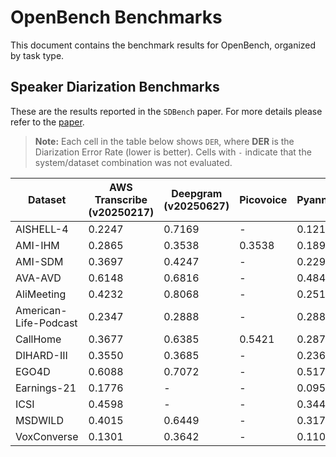 # OpenBench Benchmarks

This document contains the benchmark results for OpenBench, organized by task type.

## Speaker Diarization Benchmarks

These are the results reported in the `SDBench` paper. For more details please refer to the [paper](https://arxiv.org/abs/2507.16136).

> **Note:** Each cell in the table below shows `DER`, where **DER** is the Diarization Error Rate (lower is better). Cells with `-` indicate that the system/dataset combination was not evaluated.

| Dataset               |   AWS Transcribe (v20250217) | Deepgram (v20250627)  | Picovoice   |   Pyannote |   Pyannote-AI (v20250217) |   SpeakerKit |
|-----------------------|------------------------------|------------|-------------|------------|----------------------------|--------------|
| AISHELL-4             |           0.2247 | 0.7169     | -           |     0.1219 |        0.1119 |       0.1267 |
| AMI-IHM               |           0.2865 | 0.3538     | 0.3538      |     0.1891 |        0.1578 |       0.2064 |
| AMI-SDM               |           0.3697 | 0.4247     | -           |     0.2295 |        0.1830 |       0.2370 |
| AVA-AVD               |           0.6148 | 0.6816     | -           |     0.4845 |        0.4654 |       0.5188 |
| AliMeeting            |           0.4232 | 0.8068     | -           |     0.2514 |        0.1918 |       0.2648 |
| American-Life-Podcast |           0.2347 | 0.2888     | -           |     0.2880  |        0.2928 |       0.3686 |
| CallHome              |           0.3677 | 0.6385     | 0.5421      |     0.2877 |        0.1976 |       0.3100 |
| DIHARD-III            |           0.3550 | 0.3685     | -           |     0.2363 |        0.1706 |       0.2362 |
| EGO4D                 |           0.6088 | 0.7072     | -           |     0.5171 |        0.4579 |       0.5401 |
| Earnings-21           |           0.1776 | -          | -           |     0.0954 |        0.0928 |       0.0948 |
| ICSI                  |           0.4598 | -          | -           |     0.3443 |        0.3135 |       0.3506 |
| MSDWILD               |           0.4015 | 0.6449     | -           |     0.3171 |        0.2617 |       0.3519 |
| VoxConverse           |           0.1301 | 0.3642     | -           |     0.1104 |        0.0982 |       0.1205 |
